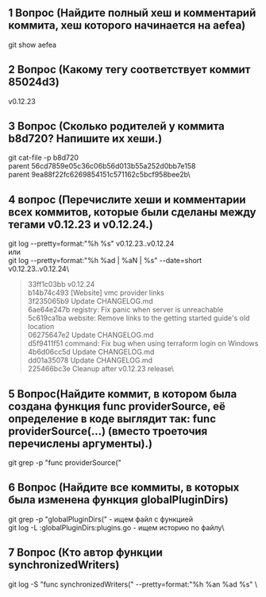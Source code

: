 

## 1 Вопрос (Найдите полный хеш и комментарий коммита, хеш которого начинается на aefea)
git show aefea
## 2 Вопрос (Какому тегу соответствует коммит 85024d3)
 v0.12.23
## 3 Вопрос (Сколько родителей у коммита b8d720? Напишите их хеши.)
git cat-file -p b8d720\
parent 56cd7859e05c36c06b56d013b55a252d0bb7e158\
parent 9ea88f22fc6269854151c571162c5bcf958bee2b\

## 4 вопрос (Перечислите хеши и комментарии всех коммитов, которые были сделаны между тегами v0.12.23 и v0.12.24.)
git log --pretty=format:"%h %s" v0.12.23..v0.12.24\
или\
git log --pretty=format:"%h %ad | %aN | %s" --date=short v0.12.23..v0.12.24\

> 33ff1c03bb v0.12.24\
> b14b74c493 [Website] vmc provider links\
> 3f235065b9 Update CHANGELOG.md\
> 6ae64e247b registry: Fix panic when server is unreachable\
> 5c619ca1ba website: Remove links to the getting started guide's old location\
> 06275647e2 Update CHANGELOG.md\
> d5f9411f51 command: Fix bug when using terraform login on Windows\
> 4b6d06cc5d Update CHANGELOG.md\
> dd01a35078 Update CHANGELOG.md\
> 225466bc3e Cleanup after v0.12.23 release\

## 5 Вопрос(Найдите коммит, в котором была создана функция func providerSource, её определение в коде выглядит так: func providerSource(...) (вместо троеточия перечислены аргументы).)
 git grep -p "func providerSource("
## 6 Вопрос (Найдите все коммиты, в которых была изменена функция globalPluginDirs)
git grep -p "globalPluginDirs(" - ищем файл с функцией\
git log -L :globalPluginDirs:plugins.go - ищем историю по файлу\
## 7 Вопрос (Кто автор функции synchronizedWriters)
git log -S "func synchronizedWriters(" --pretty=format:"%h %an %ad %s" \
